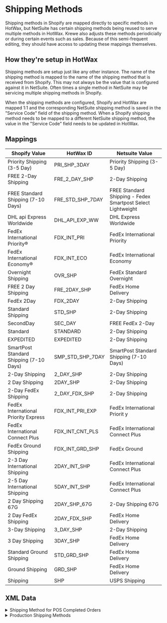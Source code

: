 # Shipping Methods
Shipping methods in Shopify are mapped directly to specific methods in HotWax, but NetSuite has certain shipping methods being reused to serve multiple methods in HotWax.
Krewe also adjusts these methods periodicially or during certain events such as sales. Because of this semi-frequent editing, they should have access to updating these mappings themselves.

## How they're setup in HotWax
Shipping methods are setup just like any other instance. The name of the shipping method is mapped to the name of the shipping method that is received from Shopify. This may not always be the value that is configured against it in NetSuite. Often times a single method in NetSuite may be servicing multiple shipping methods in Shopify.

When the shipping methods are configured, Shopify and HotWax are mapped 1:1 and the corresponding NetSuite shipping method is saved in the "Service Code" field of the shipping method. When a Shopify shipping method needs to be mapped to a different NetSuite shipping method, the value in the "Service Code" field needs to be updated in HotWax.

<!-- todo: identify the mappings that are actually used in production -->

## Mappings

| Shopify Value                             | HotWax ID             | Netsuite Value                             |
|-------------------------------------------|-----------------------|--------------------------------------------|
| Priority Shipping (3-5 Day)               | PRI_SHP_3DAY          | Priority Shipping (3-5 Day)                |
| FREE 2-Day Shipping                       | FRE_2_DAY_SHP         | 2-Day Shipping                             |
| FREE Standard Shipping (7-10 Days)        | FRE_STD_SHP_7DAY      | FREE Standard Shipping - Fedex Smartpost Select Lightweight |
| DHL api Express Worldwide                 | DHL_API_EXP_WW        | DHL Express Worldwide                      |
| FedEx International Priority®             | FDX_INT_PRI           | FedEx International Priority               |
| FedEx International Economy®              | FDX_INT_ECO           | FedEx International Economy                |
| Overnight Shipping                        | OVR_SHP               | FedEx Standard Overnight                   |
| FREE 2 Day Shipping                       | FRE_2DAY_SHP          | FedEx Home Delivery                        |
| FedEx 2Day                                | FDX_2DAY              | 2-Day Shipping                             |
| Standard Shipping                         | STD_SHP               | 2-Day Shipping                             |
| SecondDay                                 | SEC_DAY               | FREE FedEx 2-Day                           |
| Standard                                  | STANDARD              | 2-Day Shipping                             |
| EXPEDITED                                 | EXPEDITED             | 2-Day Shipping                             |
| SmartPost Standard Shipping (7-10 Days)   | SMP_STD_SHP_7DAY      | SmartPost Standard Shipping (7-10 Days)    |
| 2-Day Shipping                            | 2_DAY_SHP             | 2-Day Shipping                             |
| 2 Day Shipping                            | 2DAY_SHP              | 2-Day Shipping                             |
| 2-Day FedEx Shipping                      | 2_DAY_FDX_SHP         | 2-Day Shipping                             |
| FedEx International Priority Express      | FDX_INT_PRI_EXP       | FedEx International Priorit y              |
| FedEx International Connect Plus          | FDX_INT_CNT_PLS       | FedEx International Connect Plus           |
| FedEx Ground Shipping                     | FDX_INT_GRD_SHP       | FedEx Ground                               |
| 2-3 Day International Shipping            | 2DAY_INT_SHP          | FedEx International Connect Plus           |
| 2-5 Day International Shipping            | 5DAY_INT_SHP          | FedEx International Connect Plus           |
| 2 Day Shipping 67G                        | 2DAY_SHP_67G          | 2-Day Shipping 67G                         |
| 2 Day FedEx Shipping                      | 2DAY_FDX_SHP          | FedEx Home Delivery                        |
| 3-Day Shipping                            | 3_DAY_SHP             | 2-Day Shipping                             |
| 3 Day Shipping                            | 3DAY_SHP              | FedEx Home Delivery                        |
| Standard Ground Shipping                  | STD_GRD_SHP           | FedEx Home Delivery                        |
| Ground Shipping                           | GRD_SHP               | FedEx Home Delivery                        |
| Shipping                                  | SHP                   | USPS Shipping                              |

## XML Data

<details>
<!-- need to add service codes -->
<summary>Shipping Method for POS Completed Orders</summary>

```xml
<ShipmentMethodType shipmentMethodTypeId="POS_COMPLETED" description="POS Completed"/>
<CarrierShipmentMethod partyId="_NA_" roleTypeId="CARRIER" shipmentMethodTypeId="POS_COMPLETED" sequenceNumber="60" />
```
</details>

<details>
<summary>Production Shipping Methods</summary>

```xml
<ShipmentMethodType description="FREE 2-Day Shipping" shipmentMethodTypeId="FRE_2_DAY_SHP" parentTypeId="SECOND_DAY"/>
<CarrierShipmentMethod partyId="FEDEX" roleTypeId="CARRIER" shipmentMethodTypeId="FRE_2_DAY_SHP" carrierServiceCode="2-Day Shipping" sequenceNumber="63" deliveryDays="2"/>
<ShopifyShopCarrierShipment shopId="SHOP" carrierPartyId="_NA_" shipmentMethodTypeId="FRE_2_DAY_SHP" shopifyShippingMethod="FREE 2-Day Shipping"/>

<ShipmentMethodType description="Overnight Shipping" shipmentMethodTypeId="OVR_SHP" parentTypeId="NEXT_DAY"/>
<CarrierShipmentMethod partyId="FEDEX" roleTypeId="CARRIER" shipmentMethodTypeId="OVR_SHP" carrierServiceCode="FedEx Standard Overnight" sequenceNumber="68" deliveryDays="1"/>
<ShopifyShopCarrierShipment shopId="SHOP" carrierPartyId="FEDEX" shipmentMethodTypeId="OVR_SHP" shopifyShippingMethod="Overnight Shipping"/>

<ShipmentMethodType description="FREE 2 Day Shipping" shipmentMethodTypeId="FRE_2DAY_SHP" parentTypeId="NEXT_DAY"/>
<CarrierShipmentMethod partyId="FEDEX" roleTypeId="CARRIER" shipmentMethodTypeId="FRE_2DAY_SHP" carrierServiceCode="FedEx Home Delivery" sequenceNumber="69" deliveryDays="2"/>
<ShopifyShopCarrierShipment shopId="SHOP" carrierPartyId="FEDEX" shipmentMethodTypeId="FRE_2DAY_SHP" shopifyShippingMethod="FREE 2 Day Shipping"/>

<ShipmentMethodType description="2-Day Shipping" shipmentMethodTypeId="2_DAY_SHP" parentTypeId="SECOND_DAY"/>
<CarrierShipmentMethod partyId="_NA_" roleTypeId="CARRIER" shipmentMethodTypeId="2_DAY_SHP" carrierServiceCode="2-Day Shipping" sequenceNumber="76" deliveryDays="3"/>
<ShopifyShopCarrierShipment shopId="SHOP" carrierPartyId="_NA_" shipmentMethodTypeId="2_DAY_SHP" shopifyShippingMethod="2-Day Shipping"/>

<ShipmentMethodType description="2 Day Shipping" shipmentMethodTypeId="2DAY_SHP" parentTypeId="SECOND_DAY"/>
<CarrierShipmentMethod partyId="_NA_" roleTypeId="CARRIER" shipmentMethodTypeId="2DAY_SHP" carrierServiceCode="2-Day Shipping" sequenceNumber="77" deliveryDays="1"/>
<ShopifyShopCarrierShipment shopId="SHOP" carrierPartyId="_NA_" shipmentMethodTypeId="2DAY_SHP" shopifyShippingMethod="2 Day Shipping"/>

<ShipmentMethodType description="2-Day FedEx Shipping" shipmentMethodTypeId="2_DAY_FDX_SHP" parentTypeId="SECOND_DAY"/>
<CarrierShipmentMethod partyId="FEDEX" roleTypeId="CARRIER" shipmentMethodTypeId="2_DAY_FDX_SHP" carrierServiceCode="2-Day Shipping" sequenceNumber="78" deliveryDays="2"/>
<ShopifyShopCarrierShipment shopId="SHOP" carrierPartyId="_NA_" shipmentMethodTypeId="2_DAY_FDX_SHP" shopifyShippingMethod="2-Day FedEx Shipping"/>

<ShipmentMethodType description="2-3 Day International Shipping" shipmentMethodTypeId="2DAY_INT_SHP" parentTypeId="NEXT_DAY"/>
<CarrierShipmentMethod partyId="FEDEX" roleTypeId="CARRIER" shipmentMethodTypeId="2DAY_INT_SHP" carrierServiceCode="FedEx International Connect Plus" sequenceNumber="82" deliveryDays="2"/>
<ShopifyShopCarrierShipment shopId="SHOP" carrierPartyId="FEDEX" shipmentMethodTypeId="2DAY_INT_SHP" shopifyShippingMethod="2-3 Day International Shipping"/>

<ShipmentMethodType description="2-5 Day International Shipping" shipmentMethodTypeId="5DAY_INT_SHP" parentTypeId="STANDARD"/>
<CarrierShipmentMethod partyId="FEDEX" roleTypeId="CARRIER" shipmentMethodTypeId="5DAY_INT_SHP" carrierServiceCode="FedEx International Connect Plus" sequenceNumber="83" deliveryDays="3"/>
<ShopifyShopCarrierShipment shopId="SHOP" carrierPartyId="FEDEX" shipmentMethodTypeId="5DAY_INT_SHP" shopifyShippingMethod="2-5 Day International Shipping"/>

<ShipmentMethodType description="2 Day Shipping 67G" shipmentMethodTypeId="2DAY_SHP_67G" parentTypeId="NEXT_DAY"/> 
<CarrierShipmentMethod partyId="_NA_" roleTypeId="CARRIER" shipmentMethodTypeId="2DAY_SHP_67G" carrierServiceCode="2-Day Shipping 67G" sequenceNumber="82" deliveryDays="2" /> 
<ShopifyShopCarrierShipment shopId="SHOP" carrierPartyId="_NA_" shipmentMethodTypeId="2DAY_SHP_67G" shopifyShippingMethod="2 Day Shipping 67G"/>

<ShipmentMethodType description="2 Day FedEx Shipping" shipmentMethodTypeId="2DAY_FDX_SHP" parentTypeId="NEXT_DAY"/> 
<CarrierShipmentMethod partyId="_NA_" roleTypeId="CARRIER" shipmentMethodTypeId="2DAY_FDX_SHP" carrierServiceCode="FedEx Home Delivery" sequenceNumber="83" deliveryDays="2" /> 
<ShopifyShopCarrierShipment shopId="SHOP" carrierPartyId="FEDEX" shipmentMethodTypeId="2DAY_FDX_SHP" shopifyShippingMethod="2 Day FedEx Shipping"/>

<ShipmentMethodType description="3-Day Shipping" shipmentMethodTypeId="3_DAY_SHP" parentTypeId="NEXT_DAY"/> 
<CarrierShipmentMethod partyId="_NA_" roleTypeId="CARRIER" shipmentMethodTypeId="3_DAY_SHP" carrierServiceCode="USPS Shipping" sequenceNumber="84" deliveryDays="2" /> 
<ShopifyShopCarrierShipment shopId="SHOP" carrierPartyId="USPS" shipmentMethodTypeId="3_DAY_SHP" shopifyShippingMethod="3-Day Shipping"/>

<ShipmentMethodType description="3 Day Shipping" shipmentMethodTypeId="3DAY_SHP" parentTypeId="NEXT_DAY"/> 
<CarrierShipmentMethod partyId="_NA_" roleTypeId="CARRIER" shipmentMethodTypeId="3DAY_SHP" carrierServiceCode="FedEx Home Delivery" sequenceNumber="85" deliveryDays="2" /> 
<ShopifyShopCarrierShipment shopId="SHOP" carrierPartyId="FEDEX" shipmentMethodTypeId="3DAY_SHP" shopifyShippingMethod="3 Day Shipping"/>

<ShipmentMethodType description="Ground Shipping" shipmentMethodTypeId="GRD_SHP" parentTypeId="STANDARD"/> 
<CarrierShipmentMethod partyId="_NA_" roleTypeId="CARRIER" shipmentMethodTypeId="GRD_SHP" carrierServiceCode="FedEx Home Delivery" sequenceNumber="87" deliveryDays="3" /> 
<ShopifyShopCarrierShipment shopId="SHOP" carrierPartyId="FEDEX" shipmentMethodTypeId="GRD_SHP" shopifyShippingMethod="Ground Shipping"/>

<ShipmentMethodType description="Free 3-Day Shipping" shipmentMethodTypeId="FREE_3_DAY" parentTypeId="STANDARD"/> 
<CarrierShipmentMethod partyId="_NA_" roleTypeId="CARRIER" shipmentMethodTypeId="FREE_3_DAY" carrierServiceCode="USPS Shipping" sequenceNumber="87" deliveryDays="3" /> 
<ShopifyShopCarrierShipment shopId="SHOP" carrierPartyId="USPS" shipmentMethodTypeId="FREE_3_DAY" shopifyShippingMethod="Free 3-Day Shipping"/>

<ShipmentMethodType description="Ground Economy Shipping" shipmentMethodTypeId="GRD_ECNMY" parentTypeId="STANDARD"/> 
<CarrierShipmentMethod partyId="_NA_" roleTypeId="CARRIER" shipmentMethodTypeId="GRD_ECNMY" carrierServiceCode="FedEx Ground Economy" sequenceNumber="87" deliveryDays="3" /> 
<ShopifyShopCarrierShipment shopId="SHOP" carrierPartyId="FEDEX" shipmentMethodTypeId="GRD_ECNMY" shopifyShippingMethod="Ground Economy Shipping"/>

<ShipmentMethodType description="3-Day Shipping PR" shipmentMethodTypeId="3_DAY_SHP_PR" parentTypeId="STANDARD"/> 
<CarrierShipmentMethod partyId="_NA_" roleTypeId="CARRIER" shipmentMethodTypeId="3_DAY_SHP_PR" carrierServiceCode="USPS Shipping" sequenceNumber="87" deliveryDays="3" /> 
<ShopifyShopCarrierShipment shopId="SHOP" carrierPartyId="USPS" shipmentMethodTypeId="3_DAY_SHP_PR" shopifyShippingMethod="3-Day Shipping PR"/>

```
</details>
